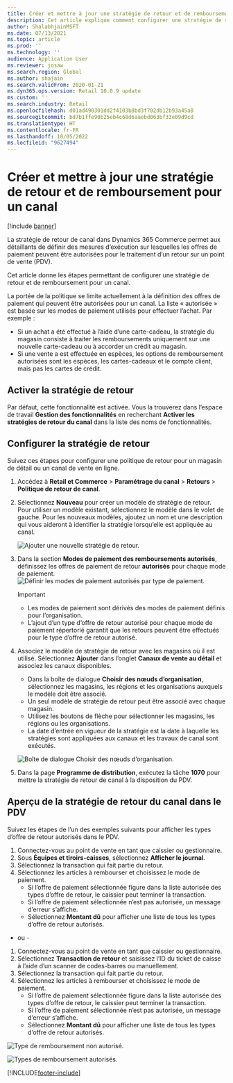 ```yaml
---
title: Créer et mettre à jour une stratégie de retour et de remboursement pour un canal
description: Cet article explique comment configurer une stratégie de retour et de remboursement pour un canal.
author: ShalabhjainMSFT
ms.date: 07/13/2021
ms.topic: article
ms.prod: ''
ms.technology: ''
audience: Application User
ms.reviewer: josaw
ms.search.region: Global
ms.author: shajain
ms.search.validFrom: 2020-01-21
ms.dyn365.ops.version: Retail 10.0.9 update
ms.custom: ''
ms.search.industry: Retail
ms.openlocfilehash: d01ad490301dd2f4103b8bd3f702db12b93a45a8
ms.sourcegitcommit: bd7b1ffe90b25eb4c68d6aaebd063bf33e09d9cd
ms.translationtype: HT
ms.contentlocale: fr-FR
ms.lasthandoff: 10/05/2022
ms.locfileid: "9627494"
---
```

# <a name="create-and-update-a-returns-and-refunds-policy-for-a-channel"></a>Créer et mettre à jour une stratégie de retour et de remboursement pour un canal

[!include [banner](includes/banner.md)]

La stratégie de retour de canal dans Dynamics 365 Commerce permet aux détaillants de définir des mesures d’exécution sur lesquelles les offres de paiement peuvent être autorisées pour le traitement d’un retour sur un point de vente (PDV).  

Cet article donne les étapes permettant de configurer une stratégie de retour et de remboursement pour un canal.

La portée de la politique se limite actuellement à la définition des offres de paiement qui peuvent être autorisées pour un canal. La liste « autorisée » est basée sur les modes de paiement utilisés pour effectuer l’achat. Par exemple :

- Si un achat a été effectué à l’aide d’une carte-cadeau, la stratégie du magasin consiste à traiter les remboursements uniquement sur une nouvelle carte-cadeau ou à accorder un crédit au magasin. 
- Si une vente a est effectuée en espèces, les options de remboursement autorisées sont les espèces, les cartes-cadeaux et le compte client, mais pas les cartes de crédit. 

## <a name="enable-return-policy"></a>Activer la stratégie de retour

Par défaut, cette fonctionnalité est activée. Vous la trouverez dans l’espace de travail **Gestion des fonctionnalités** en recherchant **Activer les stratégies de retour du canal** dans la liste des noms de fonctionnalités.


## <a name="configure-return-policy"></a>Configurer la stratégie de retour

Suivez ces étapes pour configurer une politique de retour pour un magasin de détail ou un canal de vente en ligne.

1. Accédez à **Retail et Commerce** \> **Paramétrage du canal** \> **Retours** \> **Politique de retour de canal**.

1. Sélectionnez **Nouveau** pour créer un modèle de stratégie de retour. Pour utiliser un modèle existant, sélectionnez le modèle dans le volet de gauche. Pour les nouveaux modèles, ajoutez un nom et une description qui vous aideront à identifier la stratégie lorsqu’elle est appliquée au canal.

   ![Ajouter une nouvelle stratégie de retour.](media/Return-policy-page1.png)
     
   
1. Dans la section **Modes de paiement des remboursements autorisés**, définissez les offres de paiement de retour **autorisés** pour chaque mode de paiement.
   ![Définir les modes de paiement autorisés par type de paiement.](media/Return-policy-page2.png)
   
    > [!IMPORTANT]
    > - Les modes de paiement sont dérivés des modes de paiement définis pour l’organisation.
    > - L’ajout d’un type d’offre de retour autorisé pour chaque mode de paiement répertorié garantit que les retours peuvent être effectués pour le type d’offre de retour autorisé.
    
1. Associez le modèle de stratégie de retour avec les magasins où il est utilisé. Sélectionnez **Ajouter** dans l’onglet **Canaux de vente au détail** et associez les canaux disponibles. 

    - Dans la boîte de dialogue **Choisir des nœuds d’organisation**, sélectionnez les magasins, les régions et les organisations auxquels le modèle doit être associé.
    - Un seul modèle de stratégie de retour peut être associé avec chaque magasin.
    - Utilisez les boutons de flèche pour sélectionner les magasins, les régions ou les organisations.
    - La date d’entrée en vigueur de la stratégie est la date à laquelle les stratégies sont appliquées aux canaux et les travaux de canal sont exécutés. 

    ![Boîte de dialogue Choisir des nœuds d’organisation.](media/Return-policy-page3.png)

1. Dans la page **Programme de distribution**, exécutez la tâche **1070** pour mettre la stratégie de retour de canal à la disposition du PDV.

## <a name="preview-the-channel-return-policy-in-the-pos"></a>Aperçu de la stratégie de retour du canal dans le PDV

Suivez les étapes de l’un des exemples suivants pour afficher les types d’offre de retour autorisés dans le PDV.

1. Connectez-vous au point de vente en tant que caissier ou gestionnaire.
1. Sous **Équipes et tiroirs-caisses**, sélectionnez **Afficher le journal**.
1. Sélectionnez la transaction qui fait partie du retour. 
1. Sélectionnez les articles à rembourser et choisissez le mode de paiement.  
    - Si l’offre de paiement sélectionnée figure dans la liste autorisée des types d’offre de retour, le caissier peut terminer la transaction.
    - Si l’offre de paiement sélectionnée n’est pas autorisée, un message d’erreur s’affiche.
    - Sélectionnez **Montant dû** pour afficher une liste de tous les types d’offre de retour autorisés.

- ou -

1. Connectez-vous au point de vente en tant que caissier ou gestionnaire.
1. Sélectionnez **Transaction de retour** et saisissez l’ID du ticket de caisse à l’aide d’un scanner de codes-barres ou manuellement. 
1. Sélectionnez la transaction qui fait partie du retour. 
1. Sélectionnez les articles à rembourser et choisissez le mode de paiement.  
    - Si l’offre de paiement sélectionnée figure dans la liste autorisée des types d’offre de retour, le caissier peut terminer la transaction.
    - Si l’offre de paiement sélectionnée n’est pas autorisée, un message d’erreur s’affiche.
    - Sélectionnez **Montant dû** pour afficher une liste de tous les types d’offre de retour autorisés.

![Type de remboursement non autorisé.](media/Return-policy-page6.png)



![Types de remboursement autorisés.](media/Return-policy-page5.png)


[!INCLUDE[footer-include](../includes/footer-banner.md)]
